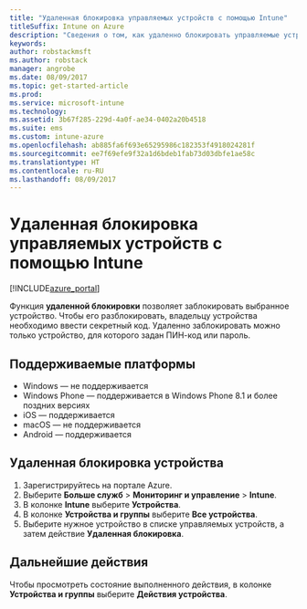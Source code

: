 ```yaml
---
title: "Удаленная блокировка управляемых устройств с помощью Intune"
titleSuffix: Intune on Azure
description: "Сведения о том, как удаленно блокировать управляемые устройства с помощью Intune.\""
keywords: 
author: robstackmsft
ms.author: robstack
manager: angrobe
ms.date: 08/09/2017
ms.topic: get-started-article
ms.prod: 
ms.service: microsoft-intune
ms.technology: 
ms.assetid: 3b67f285-229d-4a0f-ae34-0402a20b4518
ms.suite: ems
ms.custom: intune-azure
ms.openlocfilehash: ab885fa6f693e65295986c182353f4918024281f
ms.sourcegitcommit: ee7f69efe9f32a1d6bdeb1fab73d03dbfe1ae58c
ms.translationtype: HT
ms.contentlocale: ru-RU
ms.lasthandoff: 08/09/2017
---
```

# <a name="remotely-lock-managed-devices-with-intune"></a>Удаленная блокировка управляемых устройств с помощью Intune


[!INCLUDE[azure_portal](./includes/azure_portal.md)]

Функция **удаленной блокировки** позволяет заблокировать выбранное устройство. Чтобы его разблокировать, владельцу устройства необходимо ввести секретный код. Удаленно заблокировать можно только устройство, для которого задан ПИН-код или пароль.

## <a name="supported-platforms"></a>Поддерживаемые платформы

- Windows — не поддерживается
- Windows Phone — поддерживается в Windows Phone 8.1 и более поздних версиях
- iOS — поддерживается
- macOS — не поддерживается
- Android — поддерживается

## <a name="how-to-remote-lock-a-device"></a>Удаленная блокировка устройства

1. Зарегистрируйтесь на портале Azure.
2. Выберите **Больше служб** > **Мониторинг и управление** > **Intune**.
3. В колонке **Intune** выберите **Устройства**.
4. В колонке **Устройства и группы** выберите **Все устройства**.
5. Выберите нужное устройство в списке управляемых устройств, а затем действие **Удаленная блокировка**.

## <a name="next-steps"></a>Дальнейшие действия

Чтобы просмотреть состояние выполненного действия, в колонке **Устройства и группы** выберите **Действия устройства**.
